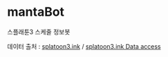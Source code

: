 # mantaBot
스플래툰3 스케줄 정보봇

데이터 출처 : [splatoon3.ink](https://splatoon3.ink/) / 
[splatoon3.ink Data access](https://github.com/misenhower/splatoon3.ink/wiki/Data-Access)
